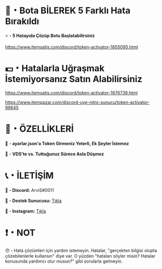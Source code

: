 # 🤖・Bota BİLEREK 5 Farklı Hata Bırakıldı
⭐・**5 Hatayıda Çözüp Botu Başlatabilirsiniz**

https://www.itemsatis.com/discord/token-activator-1655095.html
# 
#

# 💵・Hatalarla Uğraşmak İstemiyorsanız Satın Alabilirsiniz
https://www.itemsatis.com/discord/token-activator-1676739.html

https://www.itempazar.com/discord-uye-nitro-sunucu/token-activator-96645
# 
#

# 📝・ÖZELLİKLERİ
🎄・**ayarlar.json'a Token Girmeniz Yeterli, Ek Şeyler İstemez**

🎄・**VDS'te vs. Tuttuğunuz Sürece Asla Düşmez**
#
#

# 📞・İLETİŞİM
💙・**Discord:** ArviS#0011

🔗・**Destek Sunucusu:** [Tıkla](https://discord.gg/3AfAFE5qYg)

💜・**Instagram:** [Tıkla](https://www.instagram.com/arvis_here/)
#
#

# ❗・NOT
😙・Hata çözümleri için yardım istemeyin. Hatalar, "gerçekten bilgisi olupta çözebilenlerle kullansın" diye var. O yüzden "hataları söyler misin? Hatalar konusunda yardımcı olur musun?" gibi sorularla gelmeyin.
#
#
